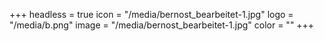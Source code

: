 +++
headless = true
icon = "/media/bernost_bearbeitet-1.jpg"
logo = "/media/b.png"
image = "/media/bernost_bearbeitet-1.jpg"
color = ""
+++

